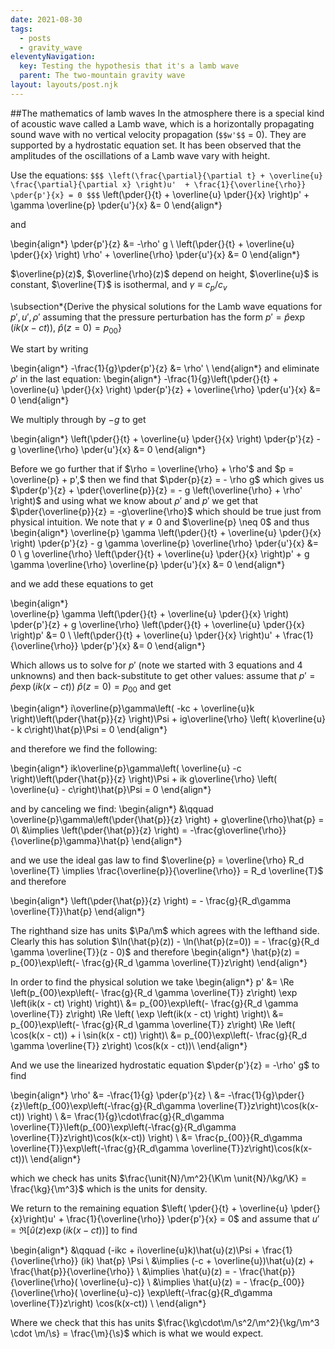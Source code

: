 ```yaml
---
date: 2021-08-30
tags:
  - posts
  - gravity_wave
eleventyNavigation:
  key: Testing the hypothesis that it's a lamb wave
  parent: The two-mountain gravity wave
layout: layouts/post.njk
---
```



##The mathematics of lamb waves
In the atmosphere there is a special kind of acoustic wave called a Lamb wave, which is a horizontally propagating sound wave 
with no vertical velocity propagation (`$$w'$$` = 0). They are supported by a hydrostatic equation set. It has been observed that the amplitudes of the oscillations of a Lamb wave vary with height.

Use the equations: `$$$ \left(\frac{\partial}{\partial t} + \overline{u} \frac{\partial}{\partial x} \right)u'  + \frac{1}{\overline{\rho}} \pder{p'}{x} = 0 $$$`
    \left(\pder{}{t} + \overline{u} \pder{}{x} \right)p'  + \gamma \overline{p} \pder{u'}{x}  &= 0
\end{align*}

and

\begin{align*}
    \pder{p'}{z} &= -\rho' g \\
    \left(\pder{}{t} + \overline{u} \pder{}{x} \right) \rho' + \overline{\rho} \pder{u'}{x} &= 0 
\end{align*}

$\overline{p}(z)$,  $\overline{\rho}(z)$ depend on height, $\overline{u}$ is constant, $\overline{T}$ is isothermal, and $\gamma \equiv c_p/c_v$

\subsection*{Derive the physical solutions for the Lamb wave equations for $p', u', \rho'$ assuming that the pressure perturbation has the form $p' = \hat{p}\exp(ik(x - ct))$, $\hat{p}(z=0) = p_{00}$}


We start by writing 

\begin{align*}
    -\frac{1}{g}\pder{p'}{z} &= \rho' \\
\end{align*}
and eliminate $\rho'$ in the last equation:
\begin{align*}
    -\frac{1}{g}\left(\pder{}{t} + \overline{u} \pder{}{x} \right) \pder{p'}{z} + \overline{\rho} \pder{u'}{x} &= 0 
\end{align*}

We multiply through by $-g$ to get 

\begin{align*}
    \left(\pder{}{t} + \overline{u} \pder{}{x} \right) \pder{p'}{z} -g \overline{\rho} \pder{u'}{x} &= 0 
\end{align*}

Before we go further that if $\rho = \overline{\rho} + \rho'$ and $p = \overline{p} + p',$ then we find that $\pder{p}{z} = - \rho g$ which gives us $\pder{p'}{z} + \pder{\overline{p}}{z} = - g \left(\overline{\rho} + \rho' \right)$ and using what we know about $\rho'$ and $p'$ we get that $\pder{\overline{p}}{z} = -g\overline{\rho}$ which should be true just from physical intuition. We note that $\gamma \neq 0$ and $\overline{p} \neq 0$ and thus
\begin{align*}
    \overline{p} \gamma \left(\pder{}{t} + \overline{u} \pder{}{x} \right) \pder{p'}{z} - g \gamma \overline{p} \overline{\rho}  \pder{u'}{x} &= 0 \\
        g \overline{\rho} \left(\pder{}{t} + \overline{u} \pder{}{x} \right)p'  + g \gamma \overline{\rho} \overline{p} \pder{u'}{x}  &= 0
\end{align*}

and we add these equations to get 

\begin{align*}    
    \overline{p} \gamma \left(\pder{}{t} + \overline{u} \pder{}{x} \right) \pder{p'}{z} + g \overline{\rho} \left(\pder{}{t} + \overline{u} \pder{}{x} \right)p'  &= 0 \\
    \left(\pder{}{t} + \overline{u} \pder{}{x} \right)u'  + \frac{1}{\overline{\rho}} \pder{p'}{x} &= 0
\end{align*}

Which allows us to solve for $p'$ (note we started with 3 equations and 4 unknowns) and then back-substitute to get other values: assume that $p' = \hat{p}\exp(ik(x - ct))$ $\hat{p}(z=0) = p_{00}$ and get

\begin{align*}
    i\overline{p}\gamma\left( -kc + \overline{u}k \right)\left(\pder{\hat{p}}{z} \right)\Psi + ig\overline{\rho} \left( k\overline{u} - k c\right)\hat{p}\Psi = 0
\end{align*}

and therefore we find the following:

\begin{align*}
    ik\overline{p}\gamma\left( \overline{u} -c \right)\left(\pder{\hat{p}}{z} \right)\Psi + ik g\overline{\rho} \left( \overline{u} - c\right)\hat{p}\Psi = 0
\end{align*}

and by canceling we find:
\begin{align*}
    &\qquad \overline{p}\gamma\left(\pder{\hat{p}}{z} \right) +  g\overline{\rho}\hat{p}  = 0\\
    &\implies \left(\pder{\hat{p}}{z} \right)   = -\frac{g\overline{\rho}}{\overline{p}\gamma}\hat{p}
\end{align*}

and we use the ideal gas law to find $\overline{p} = \overline{\rho} R_d \overline{T} \implies \frac{\overline{p}}{\overline{\rho}} =  R_d \overline{T}$ and therefore

\begin{align*}
         \left(\pder{\hat{p}}{z} \right) = - \frac{g}{R_d\gamma \overline{T}}\hat{p}
\end{align*}

The righthand size has units $\Pa/\m$ which agrees with the lefthand side. Clearly this has solution $\ln(\hat{p}(z)) - \ln(\hat{p}(z=0)) = - \frac{g}{R_d \gamma \overline{T}}(z - 0)$ and therefore
\begin{align*}
    \hat{p}(z) = p_{00}\exp\left(- \frac{g}{R_d \gamma \overline{T}}z\right)
\end{align*}

In order to find the physical solution we take 
\begin{align*}
    p' &= \Re \left(p_{00}\exp\left(- \frac{g}{R_d \gamma \overline{T}} z\right) \exp \left(ik(x - ct) \right)  \right)\\
    &= p_{00}\exp\left(- \frac{g}{R_d \gamma \overline{T}} z\right) \Re \left( \exp \left(ik(x - ct) \right)  \right)\\
    &= p_{00}\exp\left(- \frac{g}{R_d \gamma \overline{T}} z\right) \Re \left( \cos(k(x - ct)) + i \sin(k(x - ct)) \right)\\
    &= p_{00}\exp\left(- \frac{g}{R_d \gamma \overline{T}} z\right) \cos(k(x - ct))\\
\end{align*}


And we use the linearized hydrostatic equation $\pder{p'}{z} = -\rho' g$ to find

\begin{align*}
    \rho' &= -\frac{1}{g} \pder{p'}{z} \\
    &= -\frac{1}{g}\pder{}{z}\left(p_{00}\exp\left(-\frac{g}{R_d\gamma \overline{T}}z\right)\cos(k(x-ct))  \right) \\
    &= \frac{1}{g}\cdot\frac{g}{R_d\gamma \overline{T}}\left(p_{00}\exp\left(-\frac{g}{R_d\gamma \overline{T}}z\right)\cos(k(x-ct))  \right) \\
    &= \frac{p_{00}}{R_d\gamma \overline{T}}\exp\left(-\frac{g}{R_d\gamma \overline{T}}z\right)\cos(k(x-ct))\\
\end{align*}

which we check has units $\frac{\unit{N}/\m^2}{\K\m \unit{N}/\kg/\K} = \frac{\kg}{\m^3}$ which is the units for density. 

We return to the remaining equation $\left(
\pder{}{t} + \overline{u} \pder{}{x}\right)u' + \frac{1}{\overline{\rho}} \pder{p'}{x} = 0$ and assume that $u' = \Re \left[\hat{u}(z) \exp(ik(x-ct)) \right]$ to find

\begin{align*}
   &\qquad (-ikc + i\overline{u}k)\hat{u}(z)\Psi + \frac{1}{\overline{\rho}} (ik) \hat{p} \Psi \\
   &\implies (-c + \overline{u})\hat{u}(z) + \frac{\hat{p}}{\overline{\rho}}   \\
    &\implies \hat{u}(z)  = - \frac{\hat{p}}{\overline{\rho}( \overline{u}-c)}   \\
    &\implies \hat{u}(z)  = - \frac{p_{00}}{\overline{\rho}( \overline{u}-c)} \exp\left(-\frac{g}{R_d\gamma \overline{T}}z\right) \cos(k(x-ct)) \\
\end{align*}

Where we check that this has units $\frac{\kg\cdot\m/\s^2/\m^2}{\kg/\m^3 \cdot \m/\s} = \frac{\m}{\s}$ which is what we would expect.

